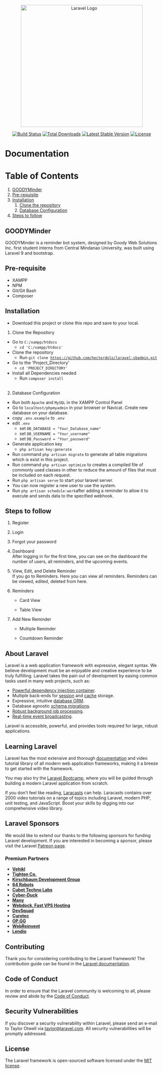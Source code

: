 <p align="center"><img src="https://raw.githubusercontent.com/laravel/art/master/logo-lockup/5%20SVG/2%20CMYK/1%20Full%20Color/laravel-logolockup-cmyk-red.svg" width="400" alt="Laravel Logo"></a></p>

<p align="center">
<a href="https://github.com/laravel/framework/actions"><img src="https://github.com/laravel/framework/workflows/tests/badge.svg" alt="Build Status"></a>
<a href="https://packagist.org/packages/laravel/framework"><img src="https://img.shields.io/packagist/dt/laravel/framework" alt="Total Downloads"></a>
<a href="https://packagist.org/packages/laravel/framework"><img src="https://img.shields.io/packagist/v/laravel/framework" alt="Latest Stable Version"></a>
<a href="https://packagist.org/packages/laravel/framework"><img src="https://img.shields.io/packagist/l/laravel/framework" alt="License"></a>
</p>

# Documentation

# Table of Contents
1. [GOODYMinder](#GOODYMinder)
2. [Pre-requisite](#pre-requisite)
3. [Installation](#Installation)
    1. [Clone the repository](#clone)
    2. [Database Configuration](#database-configuration)
4. [Steps to follow](#steps-to-follow)

## GOODYMinder<a name="GOODYMinder"></a>

GOODYMinder is a reminder bot system, designed by Goody Web Solutions Inc. first student interns from Central Mindanao University, was built using Laravel 9 and bootstrap.

## Pre-requisite<a name="pre-requisite"></a>
- XAMPP
- NPM
- Git/Git Bash
- Composer

## Installation<a name="Installation"></a>
- Download this project or clone this repo and save to your local.

1. Clone the Repository<a name="clone"></a>
- Go to <code>C:/xampp/htdocs</code>
    - <code>cd 'C:/xampp/htdocs'</code>
- Clone the repository
    - Run <code>git clone https://github.com/hectordolo/laravel-sbadmin.git</code>
- Go to the 'Project_Directory'
    - <code>cd 'PROJECT_DIRECTORY'</code>
- Install all Dependencies needed
    - Run <code>composer install</code> 
<br><br>
2. Database Configuration<a name="database-configuration"></a>
- Run both <code>Apache</code> and <code>MySQL</code> in the XAMPP Control Panel
- Go to <code>localhost/phpmyadmin</code> in your browser or Navicat. Create new database on your database.
- copy <code>.env.example</code> to <code>.env</code>
- edit <code>.env</code>
    - set <code>DB_DATABASE = "Your_Database_name"</code>
    - set <code>DB_USERNAME = "Your_username"</code>
    - set <code>DB_Password = "Your_password"</code>
- Generate application key
    - <code>php artisan key:generate</code>
- Run command <code>php artisan migrate</code> to generate all table migrations which is exist in this project.
- Run command <code>php artisan optimize</code> to creates a compiled file of commonly used classes in other to reduce the amount of files that must be included on each request.
- Run <code>php artisan serve</code> to start your laravel server.
- You can now register a new user to use the system.
- Run <code>php artisan schedule:work</code>after adding a reminder to allow it to execute and sends data to the specified webhook.

## Steps to follow<a name="steps-to-follow"></a>
1. Register

3. Login
4. Forgot your password
5. Dashboard <br>
After logging in for the first time, you can see on the dashboard the number of users, all reminders, and the upcoming events.
5. View, Edit, and Delete Reminder <br>
If you go to Reminders. Here you can view all reminders. Reminders can be viewed, edited, deleted from here.
6. Reminders <br>
    - Card View

    - Table View

7. Add New Reminder
    - Multiple Reminder

    - Countdown Reminder


## About Laravel

Laravel is a web application framework with expressive, elegant syntax. We believe development must be an enjoyable and creative experience to be truly fulfilling. Laravel takes the pain out of development by easing common tasks used in many web projects, such as:


- [Powerful dependency injection container](https://laravel.com/docs/container).
- Multiple back-ends for [session](https://laravel.com/docs/session) and [cache](https://laravel.com/docs/cache) storage.
- Expressive, intuitive [database ORM](https://laravel.com/docs/eloquent).
- Database agnostic [schema migrations](https://laravel.com/docs/migrations).
- [Robust background job processing](https://laravel.com/docs/queues).
- [Real-time event broadcasting](https://laravel.com/docs/broadcasting).

Laravel is accessible, powerful, and provides tools required for large, robust applications.

## Learning Laravel

Laravel has the most extensive and thorough [documentation](https://laravel.com/docs) and video tutorial library of all modern web application frameworks, making it a breeze to get started with the framework.

You may also try the [Laravel Bootcamp](https://bootcamp.laravel.com), where you will be guided through building a modern Laravel application from scratch.

If you don't feel like reading, [Laracasts](https://laracasts.com) can help. Laracasts contains over 2000 video tutorials on a range of topics including Laravel, modern PHP, unit testing, and JavaScript. Boost your skills by digging into our comprehensive video library.

## Laravel Sponsors

We would like to extend our thanks to the following sponsors for funding Laravel development. If you are interested in becoming a sponsor, please visit the Laravel [Patreon page](https://patreon.com/taylorotwell).

### Premium Partners

- **[Vehikl](https://vehikl.com/)**
- **[Tighten Co.](https://tighten.co)**
- **[Kirschbaum Development Group](https://kirschbaumdevelopment.com)**
- **[64 Robots](https://64robots.com)**
- **[Cubet Techno Labs](https://cubettech.com)**
- **[Cyber-Duck](https://cyber-duck.co.uk)**
- **[Many](https://www.many.co.uk)**
- **[Webdock, Fast VPS Hosting](https://www.webdock.io/en)**
- **[DevSquad](https://devsquad.com)**
- **[Curotec](https://www.curotec.com/services/technologies/laravel/)**
- **[OP.GG](https://op.gg)**
- **[WebReinvent](https://webreinvent.com/?utm_source=laravel&utm_medium=github&utm_campaign=patreon-sponsors)**
- **[Lendio](https://lendio.com)**

## Contributing

Thank you for considering contributing to the Laravel framework! The contribution guide can be found in the [Laravel documentation](https://laravel.com/docs/contributions).

## Code of Conduct

In order to ensure that the Laravel community is welcoming to all, please review and abide by the [Code of Conduct](https://laravel.com/docs/contributions#code-of-conduct).

## Security Vulnerabilities

If you discover a security vulnerability within Laravel, please send an e-mail to Taylor Otwell via [taylor@laravel.com](mailto:taylor@laravel.com). All security vulnerabilities will be promptly addressed.

## License

The Laravel framework is open-sourced software licensed under the [MIT license](https://opensource.org/licenses/MIT).
